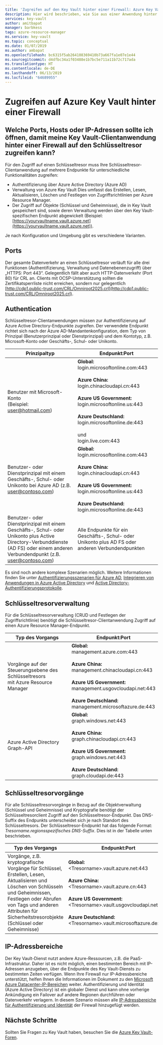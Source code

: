 ```yaml
---
title: 'Zugreifen auf den Key Vault hinter einer Firewall: Azure Key Vault | Microsoft-Dokumentation'
description: Hier wird beschrieben, wie Sie aus einer Anwendung hinter einer Firewall auf Azure Key Vault zugreifen.
services: key-vault
author: amitbapat
manager: barbkess
tags: azure-resource-manager
ms.service: key-vault
ms.topic: conceptual
ms.date: 01/07/2019
ms.author: ambapat
ms.openlocfilehash: bc6315f5ab264108369410b73a667fa1e07e1e44
ms.sourcegitcommit: d4dfbc34a1f03488e1b7bc5e711a11b72c717ada
ms.translationtype: HT
ms.contentlocale: de-DE
ms.lasthandoff: 06/13/2019
ms.locfileid: "64689955"
---
```

# <a name="access-azure-key-vault-behind-a-firewall"></a>Zugreifen auf Azure Key Vault hinter einer Firewall

## <a name="what-ports-hosts-or-ip-addresses-should-i-open-to-enable-my-key-vault-client-application-behind-a-firewall-to-access-key-vault"></a>Welche Ports, Hosts oder IP-Adressen sollte ich öffnen, damit meine Key Vault-Clientanwendung hinter einer Firewall auf den Schlüsseltresor zugreifen kann?

Für den Zugriff auf einen Schlüsseltresor muss Ihre Schlüsseltresor-Clientanwendung auf mehrere Endpunkte für unterschiedliche Funktionalitäten zugreifen:

* Authentifizierung über Azure Active Directory (Azure AD)
* Verwaltung von Azure Key Vault Dies umfasst das Erstellen, Lesen, Aktualisieren, Löschen und Festlegen von Zugriffsrichtlinien per Azure Resource Manager.
* Der Zugriff auf Objekte (Schlüssel und Geheimnisse), die in Key Vault gespeichert sind, sowie deren Verwaltung werden über den Key Vault-spezifischen Endpunkt abgewickelt (Beispiel: [https://yourvaultname.vault.azure.net](https://yourvaultname.vault.azure.net)).  

Je nach Konfiguration und Umgebung gibt es verschiedene Varianten.

## <a name="ports"></a>Ports

Der gesamte Datenverkehr an einen Schlüsseltresor verläuft für alle drei Funktionen (Authentifizierung, Verwaltung und Datenebenenzugriff) über „HTTPS: Port 443“. Gelegentlich fällt aber auch HTTP-Datenverkehr (Port 80) für CRL an. Clients mit OCSP-Unterstützung sollten die Zertifikatsperrliste nicht erreichen, sondern nur gelegentlich [http://cdp1.public-trust.com/CRL/Omniroot2025.crl](http://cdp1.public-trust.com/CRL/Omniroot2025.crl).  

## <a name="authentication"></a>Authentication

Schlüsseltresor-Clientanwendungen müssen zur Authentifizierung auf Azure Active Directory-Endpunkte zugreifen. Der verwendete Endpunkt richtet sich nach der Azure AD-Mandantenkonfiguration, dem Typ von Prinzipal (Benutzerprinzipal oder Dienstprinzipal) und dem Kontotyp, z.B. Microsoft-Konto oder Geschäfts-, Schul- oder Unikonto.  

| Prinzipaltyp | Endpunkt:Port |
| --- | --- |
| Benutzer mit Microsoft-Konto<br> (Beispiel: user@hotmail.com) |**Global:**<br> login.microsoftonline.com:443<br><br> **Azure China:**<br> login.chinacloudapi.cn:443<br><br>**Azure US Government:**<br> login.microsoftonline.us:443<br><br>**Azure Deutschland:**<br> login.microsoftonline.de:443<br><br> und <br>login.live.com:443 |
| Benutzer- oder Dienstprinzipal mit einem Geschäfts-, Schul- oder Unikonto bei Azure AD (z.B. user@contoso.com) |**Global:**<br> login.microsoftonline.com:443<br><br> **Azure China:**<br> login.chinacloudapi.cn:443<br><br>**Azure US Government:**<br> login.microsoftonline.us:443<br><br>**Azure Deutschland:**<br> login.microsoftonline.de:443 |
| Benutzer- oder Dienstprinzipal mit einem Geschäfts-, Schul- oder Unikonto plus Active Directory-Verbunddienste (AD FS) oder einem anderen Verbundendpunkt (z.B. user@contoso.com) |Alle Endpunkte für ein Geschäfts-, Schul- oder Unikonto plus AD FS oder anderen Verbundendpunkten |

Es sind noch andere komplexe Szenarien möglich. Weitere Informationen finden Sie unter [Authentifizierungsszenarien für Azure AD](../active-directory/develop/authentication-scenarios.md), [Integrieren von Anwendungen in Azure Active Directory](../active-directory/develop/active-directory-how-to-integrate.md) und [Active Directory-Authentifizierungsprotokolle](https://msdn.microsoft.com/library/azure/dn151124.aspx).  

## <a name="key-vault-management"></a>Schlüsseltresorverwaltung

Für die Schlüsseltresorverwaltung (CRUD und Festlegen der Zugriffsrichtlinie) benötigt die Schlüsseltresor-Clientanwendung Zugriff auf einen Azure Resource Manager-Endpunkt.  

| Typ des Vorgangs | Endpunkt:Port |
| --- | --- |
| Vorgänge auf der Steuerungsebene des Schlüsseltresors<br> mit Azure Resource Manager |**Global:**<br> management.azure.com:443<br><br> **Azure China:**<br> management.chinacloudapi.cn:443<br><br> **Azure US Government:**<br> management.usgovcloudapi.net:443<br><br> **Azure Deutschland:**<br> management.microsoftazure.de:443 |
| Azure Active Directory Graph-API |**Global:**<br> graph.windows.net:443<br><br> **Azure China:**<br> graph.chinacloudapi.cn:443<br><br> **Azure US Government:**<br> graph.windows.net:443<br><br> **Azure Deutschland:**<br> graph.cloudapi.de:443 |

## <a name="key-vault-operations"></a>Schlüsseltresorvorgänge

Für alle Schlüsseltresorvorgänge in Bezug auf die Objektverwaltung (Schlüssel und Geheimnisse) und Kryptografie benötigt der Schlüsseltresorclient Zugriff auf den Schlüsseltresor-Endpunkt. Das DNS-Suffix des Endpunkts unterscheidet sich je nach Standort des Schlüsseltresors. Der Schlüsseltresor-Endpunkt hat das folgende Format: *Tresorname*.*regionsspezifisches DNS-Suffix*. Dies ist in der Tabelle unten beschrieben.  

| Typ des Vorgangs | Endpunkt:Port |
| --- | --- |
| Vorgänge, z.B. kryptografische Vorgänge für Schlüssel, Erstellen, Lesen, Aktualisieren und Löschen von Schlüsseln und Geheimnissen, Festlegen oder Abrufen von Tags und anderen Attributen für Sicherheitstresorobjekte (Schlüssel oder Geheimnisse) |**Global:**<br> &lt;Tresorname&gt;.vault.azure.net:443<br><br> **Azure China:**<br> &lt;Tresorname&gt;.vault.azure.cn:443<br><br> **Azure US Government:**<br> &lt;Tresorname&gt;.vault.usgovcloudapi.net:443<br><br> **Azure Deutschland:**<br> &lt;Tresorname&gt;.vault.microsoftazure.de:443 |

## <a name="ip-address-ranges"></a>IP-Adressbereiche

Der Key Vault-Dienst nutzt andere Azure-Ressourcen, z.B. die PaaS-Infrastruktur. Daher ist es nicht möglich, einen bestimmten Bereich mit IP-Adressen anzugeben, über die Endpunkte des Key Vault-Diensts zu bestimmten Zeiten verfügen. Wenn Ihre Firewall nur IP-Adressbereiche unterstützt, helfen Ihnen die Informationen im Dokument zu den [Microsoft Azure Datacenter-IP-Bereichen](https://www.microsoft.com/download/details.aspx?id=41653) weiter. Authentifizierung und Identität (Azure Active Directory) ist ein globaler Dienst und kann ohne vorherige Ankündigung ein Failover auf andere Regionen durchführen oder Datenverkehr verlagern. In diesem Szenario müssen alle [IP-Adressbereiche für Authentifizierung und Identität](https://support.office.com/article/Office-365-URLs-and-IP-address-ranges-8548a211-3fe7-47cb-abb1-355ea5aa88a2#bkmk_identity_ip) der Firewall hinzugefügt werden.

## <a name="next-steps"></a>Nächste Schritte

Sollten Sie Fragen zu Key Vault haben, besuchen Sie die [Azure Key Vault-Foren](https://social.msdn.microsoft.com/forums/azure/home?forum=AzureKeyVault).
